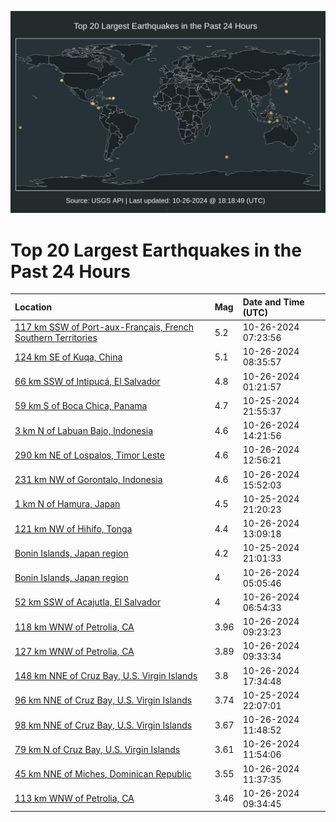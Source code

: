 ![Map](./map.png)

# Top 20 Largest Earthquakes in the Past 24 Hours

| Location | Mag | Date and Time (UTC) |
|:---|:---|:---|
| [117 km SSW of Port-aux-Français, French Southern Territories](https://earthquake.usgs.gov/earthquakes/eventpage/us7000nnai) | 5.2 | 10-26-2024 07:23:56 |
| [124 km SE of Kuqa, China](https://earthquake.usgs.gov/earthquakes/eventpage/us7000nnak) | 5.1 | 10-26-2024 08:35:57 |
| [66 km SSW of Intipucá, El Salvador](https://earthquake.usgs.gov/earthquakes/eventpage/us7000nn9u) | 4.8 | 10-26-2024 01:21:57 |
| [59 km S of Boca Chica, Panama](https://earthquake.usgs.gov/earthquakes/eventpage/us7000nn8v) | 4.7 | 10-25-2024 21:55:37 |
| [3 km N of Labuan Bajo, Indonesia](https://earthquake.usgs.gov/earthquakes/eventpage/us7000nnc7) | 4.6 | 10-26-2024 14:21:56 |
| [290 km NE of Lospalos, Timor Leste](https://earthquake.usgs.gov/earthquakes/eventpage/us7000nnbu) | 4.6 | 10-26-2024 12:56:21 |
| [231 km NW of Gorontalo, Indonesia](https://earthquake.usgs.gov/earthquakes/eventpage/us7000nnck) | 4.6 | 10-26-2024 15:52:03 |
| [1 km N of Hamura, Japan](https://earthquake.usgs.gov/earthquakes/eventpage/us7000nn8r) | 4.5 | 10-25-2024 21:20:23 |
| [121 km NW of Hihifo, Tonga](https://earthquake.usgs.gov/earthquakes/eventpage/us7000nnc4) | 4.4 | 10-26-2024 13:09:18 |
| [Bonin Islands, Japan region](https://earthquake.usgs.gov/earthquakes/eventpage/us7000nn8p) | 4.2 | 10-25-2024 21:01:33 |
| [Bonin Islands, Japan region](https://earthquake.usgs.gov/earthquakes/eventpage/us7000nna8) | 4 | 10-26-2024 05:05:46 |
| [52 km SSW of Acajutla, El Salvador](https://earthquake.usgs.gov/earthquakes/eventpage/us7000nnaf) | 4 | 10-26-2024 06:54:33 |
| [118 km WNW of Petrolia, CA](https://earthquake.usgs.gov/earthquakes/eventpage/nc75079016) | 3.96 | 10-26-2024 09:23:23 |
| [127 km WNW of Petrolia, CA](https://earthquake.usgs.gov/earthquakes/eventpage/nc75079026) | 3.89 | 10-26-2024 09:33:34 |
| [148 km NNE of Cruz Bay, U.S. Virgin Islands](https://earthquake.usgs.gov/earthquakes/eventpage/pr2024300003) | 3.8 | 10-26-2024 17:34:48 |
| [96 km NNE of Cruz Bay, U.S. Virgin Islands](https://earthquake.usgs.gov/earthquakes/eventpage/pr2024299003) | 3.74 | 10-25-2024 22:07:01 |
| [98 km NNE of Cruz Bay, U.S. Virgin Islands](https://earthquake.usgs.gov/earthquakes/eventpage/pr2024300000) | 3.67 | 10-26-2024 11:48:52 |
| [79 km N of Cruz Bay, U.S. Virgin Islands](https://earthquake.usgs.gov/earthquakes/eventpage/pr2024300002) | 3.61 | 10-26-2024 11:54:06 |
| [45 km NNE of Miches, Dominican Republic](https://earthquake.usgs.gov/earthquakes/eventpage/pr2024300001) | 3.55 | 10-26-2024 11:37:35 |
| [113 km WNW of Petrolia, CA](https://earthquake.usgs.gov/earthquakes/eventpage/nc75079021) | 3.46 | 10-26-2024 09:34:45 |
